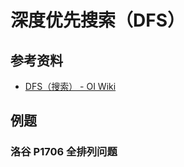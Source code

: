 # 深度优先搜索（DFS）

## 参考资料

- [DFS（搜索） - OI Wiki](https://oi-wiki.org/search/dfs/)

## 例题

### 洛谷 P1706 全排列问题

<Problem id="P1706" />
